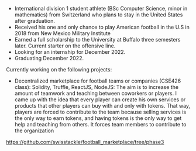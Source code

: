* International division 1 student athlete (BSc Computer Science, minor in mathematics) from Switzerland who plans to stay in the United States after graduation.
* Received his one and only chance to play American football in the U.S in 2018 from New Mexico Military Institute
* Earned a full scholarship to the University at Buffalo three semesters later. Current starter on the offensive line.
* Looking for an internship for December 2022.
* Graduating December 2022.

Currently working on the following projects:

* Decentralized marketplace for football teams or companies (CSE426 class): Solidity, Truffle, ReactJS, NodeJS: The aim is to increase the amount of teamwork and teaching between coworkers or players. 
I came up with the idea that every player can create his own services or products that other players can buy with and only 
with tokens. That way, players are forced to contribute to the team because selling services is the only way 
to earn tokens, and having tokens is the only way to get help and teaching from others. It forces team
members to contribute to the organization

https://github.com/swisstackle/football_marketplace/tree/phase3




